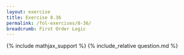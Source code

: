 ```yaml
---
layout: exercise
title: Exercise 8.36
permalink: /fol-exercises/8-36/
breadcrumb: First Order Logic
---
```


{% include mathjax_support %}
{% include_relative question.md %}
